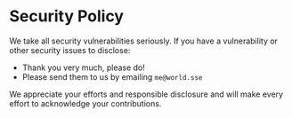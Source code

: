 # Security Policy

We take all security vulnerabilities seriously.
If you have a vulnerability or other security issues to disclose:

- Thank you very much, please do!
- Please send them to us by emailing `me@world.sse`

We appreciate your efforts and responsible disclosure and will make every effort to acknowledge your contributions.
